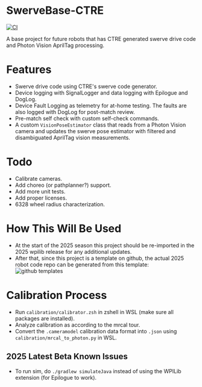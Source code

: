 # SwerveBase-CTRE
[![CI](https://github.com/Team334/SwerveBase-CTRE/actions/workflows/main.yml/badge.svg)](https://github.com/Team334/SwerveBase-CTRE/actions/workflows/main.yml)

A base project for future robots that has CTRE generated swerve drive code and Photon Vision AprilTag processing.

# Features
- Swerve drive code using CTRE's swerve code generator.
- Device logging with SignalLogger and data logging with Epilogue and DogLog.
- Device Fault Logging as telemetry for at-home testing. The faults are also logged with DogLog for post-match review.
- Pre-match self check with custom self-check commands.
- A custom `VisionPoseEstimator` class that reads from a Photon Vision camera and updates the swerve pose estimator with filtered and disambiguated AprilTag vision measurements.

# Todo
- Calibrate cameras.
- Add choreo (or pathplanner?) support.
- Add more unit tests.
- Add proper licenses.
- 6328 wheel radius characterization.

# How This Will Be Used
- At the start of the 2025 season this project should be re-imported in the 2025 wpilib release for any additional updates.
- After that, since this project is a template on github, the actual 2025 robot code repo can be generated from this template:
![github templates](https://docs.github.com/assets/cb-76823/mw-1440/images/help/repository/use-this-template-button.webp)

# Calibration Process
- Run `calibration/calibrator.zsh` in zshell in WSL (make sure all packages are installed).
- Analyze calibration as according to the mrcal tour.
- Convert the `.cameramodel` calibration data format into `.json` using `calibration/mrcal_to_photon.py` in WSL.

## 2025 Latest Beta Known Issues
- To run sim, do `./gradlew simulateJava` instead of using the WPILib extension (for Epilogue to work).
